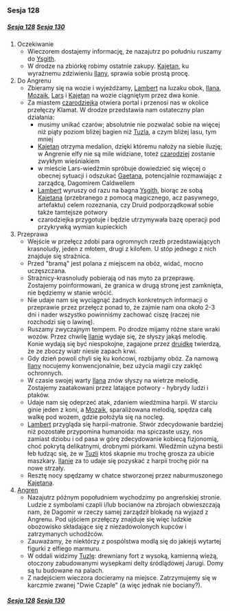 ### Sesja 128
##### [Sesja 128](#sesja-128) [Sesja 130](#sesja-130)
1. Oczekiwanie
    - Wieczorem dostajemy informację, że nazajutrz po południu ruszamy do [Ysgith](#l_ysgith).
    - W drodze na zbiórkę robimy ostatnie zakupy. [Kajetan](#g_kajetan), ku wyraźnemu zdziwieniu [Ilany](#g_ilana), sprawia sobie prostą procę.
2. Do Angrenu
    - Zbieramy się na wozie i wyjeżdżamy, [Lambert](#p_lambert) na luzaku obok, [Ilana](#g_ilana), [Mozaik](#p_mozaik), [Lars](#p_lars) i [Kajetan](#g_kajetan) na wozie ciągniętym przez dwa konie.
    - Za miastem [czarodziejka](#p_mozaik) otwiera portal i przenosi nas w okolice przełęczy Klamat. W drodze przedstawia nam ostateczny plan działania:
        - musimy unikać czarów; absolutnie nie pozwalać sobie na więcej niż piąty poziom bliżej bagien niż [Tuzla](#l_tuzla), a czym bliżej lasu, tym mniej
        - [Kajetan](#g_kajetan) otrzyma medalion, dzięki któremu nałoży na siebie iluzję; w Angrenie elfy nie są mile widziane, toteż [czarodziej](#g_kajetan) zostanie zwykłym wieśniakiem
        - w mieście Lars-wiedźmin spróbuje dowiedzieć się więcej o obecnej sytuacji i odszukać [Gaetana](#p_gaetan), potencjalnie rozmawiając z zarządcą, Dagomirem Caldwellem
        - [Lambert](#p_lambert) wyruszy od razu na bagna [Ysgith](#l_ysgith), biorąc ze sobą [Kajetana](#g_kajetan) (przebranego z pomocą magicznego, acz pasywnego, artefaktu) celem rozeznania, czy Druid podporządkował sobie także tamtejsze potwory
        - czarodziejka przygotuje i będzie utrzymywała bazę operacji pod przykrywką wymian kupieckich
2. Przeprawa
    - Wejście w przełęcz zdobi para ogromnych rzeźb przedstawiających krasnoludy, jeden z młotem, drugi z kilofem. U stóp jednego z nich znajduje się strażnica.
    - Przed "bramą" jest polana z miejscem na obóz, widać, mocno uczęszczana.
    - Strażnicy-krasnoludy pobierają od nas myto za przeprawę. Zostajemy poinformowani, że granica w drugą stronę jest zamknięta, nie będziemy w stanie wrócić.
    - Nie udaje nam się wyciągnąć żadnych konkretnych informacji o przeprawie przez przełęcz ponad to, że zajmie nam ona około 2-3 dni i nader wszystko powinniśmy zachować ciszę (raczej nie rozchodzi się o lawinę).
    - Ruszamy zwyczajnym tempem. Po drodze mijamy różne stare wraki wozów. Przez chwilę [Ilanie](#g_ilana) wydaje się, że słyszy jakąś melodię. Konie wydają się być niespokojne, zagajone przez [druidkę](#g_ilana) twierdzą, że ze zboczy wiatr niesie zapach krwi.
    - Gdy dzień powoli chyli się ku końcowi, rozbijamy obóz. Za namową [Ilany](#g_ilana) nocujemy konwencjonalnie, bez użycia magii czy zaklęć ochronnych.
    - W czasie swojej warty [Ilana](#g_ilana) znów słyszy na wietrze melodię. Zostajemy zaatakowani przez latające potwory - hybrydy ludzi i ptaków.
    - Udaje nam się odeprzeć atak, zdaniem wiedźmina harpii. W starciu ginie jeden z koni, a [Mozaik](#p_mozaik), sparaliżowana melodią, spędza całą walkę pod wozem, gdzie położyła się na nocleg.
    - [Lambert](#p_lambert) przygląda się harpii-matronie. Stwór zdecydowanie bardziej niż pozostałe przypomina humanoida: ma spiczaste uszy, nos zamiast dziobu i od pasa w górę zdecydowanie kobiecą fizjonomią, choć pokrytą delikatnymi, drobnymi piórkami. Wiedźmin użyna bestii łeb łudząc się, że w [Tuzli](#l_tuzla) ktoś skapnie mu trochę grosza za ubicie maszkary. [Ilanie](#g_ilana) za to udaje się pozyskać z harpii trochę piór na nowe strzały.
    - Resztę nocy spędzamy w chatce stworzonej przez naburmuszonego [Kajetana](#g_kajetan).
3. [Angren](#l_angren)
    - Nazajutrz późnym popołudniem wychodzimy po angreńskiej stronie. Ludzie z symbolami czapli i/lub bocianów na zbrojach obwieszczają nam, że Dagomir w rzeczy samej zarządził blokadę na wyjazd z Angrenu. Pod ujściem przełęczy znajduje się więc ludzkie obozowisko składające się z niezadowolonych kupców i zatrzymanych uchodźców.
    - Zauważamy, że niektórzy z pospólstwa modlą się do jakiejś wytartej figurki z elfiego marmuru.
    - W oddali widzimy [Tuzlę](#l_tuzla): drewniany fort z wysoką, kamienną wieżą, otoczony zabudowanymi wysepkami delty śródlądowej Jarugi. Domy są tu budowane na palach.
    - Z nadejściem wieczora docieramy na miejsce. Zatrzymujemy się w karczmie zwanej "Dwie Czaple" (a więc jednak nie bociany?).

##### [Sesja 128](#sesja-128) [Sesja 130](#sesja-130)